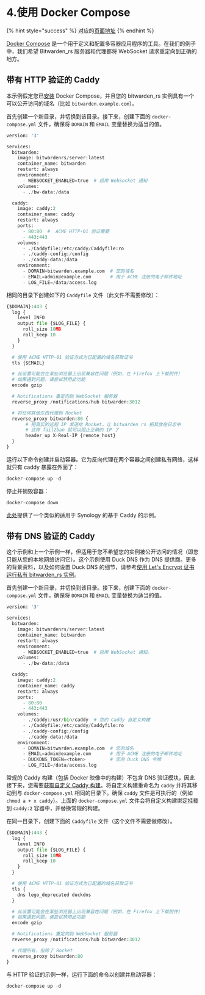 # 4.使用 Docker Compose

{% hint style="success" %}
对应的[页面地址](https://github.com/dani-garcia/bitwarden_rs/wiki/Using-Docker-Compose)
{% endhint %}

[Docker Compose](https://docs.docker.com/compose/) 是一个用于定义和配置多容器应用程序的工具。在我们的例子中，我们希望 Bitwarden\_rs 服务器和代理都将 WebSocket 请求重定向到正确的地方。

## 带有 HTTP 验证的 Caddy <a id="caddy-with-http-challenge"></a>

本示例假定您已[安装](https://docs.docker.com/compose/install/) Docker Compose，并且您的 bitwarden\_rs 实例具有一个可以公开访问的域名（比如 `bitwarden.example.com`）。

首先创建一个新目录，并切换到该目录。接下来，创建下面的 `docker-compose.yml` 文件，确保将 `DOMAIN` 和 `EMAIL` 变量替换为适当的值。

```python
version: '3'

services:
  bitwarden:
    image: bitwardenrs/server:latest
    container_name: bitwarden
    restart: always
    environment:
      - WEBSOCKET_ENABLED=true  # 启用 WebSocket 通知
    volumes:
      - ./bw-data:/data

  caddy:
    image: caddy:2
    container_name: caddy
    restart: always
    ports:
      - 80:80  #  ACME HTTP-01 验证需要
      - 443:443
    volumes:
      - ./Caddyfile:/etc/caddy/Caddyfile:ro
      - ./caddy-config:/config
      - ./caddy-data:/data
    environment:
      - DOMAIN=bitwarden.example.com  # 您的域名
      - EMAIL=admin@example.com       # 用于 ACME 注册的电子邮件地址
      - LOG_FILE=/data/access.log
```

相同的目录下创建如下的 `Caddyfile` 文件（此文件不需要修改）：

```python
{$DOMAIN}:443 {
  log {
    level INFO
    output file {$LOG_FILE} {
      roll_size 10MB
      roll_keep 10
    }
  }

  # 使用 ACME HTTP-01 验证方式为已配置的域名获取证书
  tls {$EMAIL}

  # 此设置可能会在某些浏览器上出现兼容性问题（例如，在 Firefox 上下载附件）
  # 如果遇到问题，请尝试禁用此功能
  encode gzip

  # Notifications 重定向到 WebSocket 服务器
  reverse_proxy /notifications/hub bitwarden:3012

  # 将任何其他东西代理到 Rocket
  reverse_proxy bitwarden:80 {
       # 把真实的远程 IP 发送给 Rocket，让 bitwarden_rs 把其放在日志中
       # 这样 fail2ban 就可以阻止正确的 IP 了
       header_up X-Real-IP {remote_host}
  }
}
```

运行以下命令创建并启动容器。它为反向代理在两个容器之间创建私有网络，这样就只有 caddy 暴露在外面了：

```python
docker-compose up -d
```

停止并销毁容器：

```python
docker-compose down
```

[此处](https://github.com/sosandroid/docker-bitwarden_rs-caddy-synology)提供了一个类似的适用于 Synology 的基于 Caddy 的示例。

## 带有 DNS 验证的 Caddy <a id="caddy-with-dns-challenge"></a>

这个示例和上一个示例一样，但适用于您不希望您的实例被公开访问的情况（即您只能从您的本地网络访问它）。这个示例使用 Duck DNS 作为 DNS 提供商。更多的背景资料，以及如何设置 Duck DNS 的细节，请参考[使用 Let's Encrypt 证书运行私有 bitwarden\_rs 实例](../deployment/https/running-a-private-bitwarden_rs-instance-with-lets-encrypt-certs.md)。

首先创建一个新目录，并切换到该目录。接下来，创建下面的 `docker-compose.yml` 文件，确保将 `DOMAIN` 和 `EMAIL` 变量替换为适当的值。

```python
version: '3'

services:
  bitwarden:
    image: bitwardenrs/server:latest
    container_name: bitwarden
    restart: always
    environment:
      - WEBSOCKET_ENABLED=true  # 启用 WebSocket 通知。
    volumes:
      - ./bw-data:/data

  caddy:
    image: caddy:2
    container_name: caddy
    restart: always
    ports:
      - 80:80
      - 443:443
    volumes:
      - ./caddy:/usr/bin/caddy  # 您的 Caddy 自定义构建
      - ./Caddyfile:/etc/caddy/Caddyfile:ro
      - ./caddy-config:/config
      - ./caddy-data:/data
    environment:
      - DOMAIN=bitwarden.example.com  # 您的域名
      - EMAIL=admin@example.com       # 用于 ACME 注册的电子邮件地址
      - DUCKDNS_TOKEN=<token>         # 您的 Duck DNS 令牌
      - LOG_FILE=/data/access.log
```

常规的 Caddy 构建（包括 Docker 映像中的构建）不包含 DNS 验证模块，因此接下来，您需要[获取自定义 Caddy 构建](../deployment/https/running-a-private-bitwarden_rs-instance-with-lets-encrypt-certs.md#getting-a-custom-caddy-build)。将自定义构建重命名为 `caddy` 并将其移动到与 `docker-compose.yml` 相同的目录下。确保 `caddy` 文件是可执行的（例如 `chmod a + x caddy`）。上面的 `docker-compose.yml` 文件会将自定义构建绑定挂载到 `caddy:2` 容器中，并替换常规的构建。

在同一目录下，创建下面的 `Caddyfile` 文件（这个文件不需要做修改）。

```python
{$DOMAIN}:443 {
  log {
    level INFO
    output file {$LOG_FILE} {
      roll_size 10MB
      roll_keep 10
    }
  }

  # 使用 ACME HTTP-01 验证方式为已配置的域名获取证书
  tls {
    dns lego_deprecated duckdns
  }

  # 此设置可能会在某些浏览器上出现兼容性问题（例如，在 Firefox 上下载附件）
  # 如果遇到问题，请尝试禁用此功能
  encode gzip

  # Notifications 重定向到 WebSocket 服务器
  reverse_proxy /notifications/hub bitwarden:3012

  # 代理所有，但除了 Rocket
  reverse_proxy bitwarden:80
}
```

与 HTTP 验证的示例一样，运行下面的命令以创建并启动容器：

```python
docker-compose up -d
```

